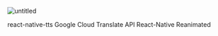 ![untitled](https://github.com/alpefe44/voiceTranslator/assets/71967433/e17396b4-b48f-4509-a84a-c50a51d1f1f9)


react-native-tts Google Cloud Translate API React-Native Reanimated
